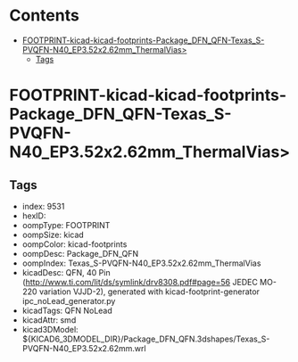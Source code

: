 



Contents
========

* [FOOTPRINT-kicad-kicad-footprints-Package_DFN_QFN-Texas_S-PVQFN-N40_EP3.52x2.62mm_ThermalVias>](#footprint-kicad-kicad-footprints-package_dfn_qfn-texas_s-pvqfn-n40_ep352x262mm_thermalvias)
	* [Tags](#tags)

# FOOTPRINT-kicad-kicad-footprints-Package_DFN_QFN-Texas_S-PVQFN-N40_EP3.52x2.62mm_ThermalVias>

## Tags

- index: 9531
- hexID: 
- oompType: FOOTPRINT
- oompSize: kicad
- oompColor: kicad-footprints
- oompDesc: Package_DFN_QFN
- oompIndex: Texas_S-PVQFN-N40_EP3.52x2.62mm_ThermalVias
- kicadDesc: QFN, 40 Pin (http://www.ti.com/lit/ds/symlink/drv8308.pdf#page=56 JEDEC MO-220 variation VJJD-2), generated with kicad-footprint-generator ipc_noLead_generator.py
- kicadTags: QFN NoLead
- kicadAttr: smd
- kicad3DModel: ${KICAD6_3DMODEL_DIR}/Package_DFN_QFN.3dshapes/Texas_S-PVQFN-N40_EP3.52x2.62mm.wrl
